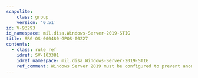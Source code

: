 ```yaml
---
scapolite:
    class: group
    version: '0.51'
id: V-93293
id_namespace: mil.disa.Windows-Server-2019-STIG
title: SRG-OS-000480-GPOS-00227
contents:
  - class: rule_ref
    idref: SV-103381
    idref_namespace: mil.disa.Windows-Server-2019-STIG
    ref_comment: Windows Server 2019 must be configured to prevent anonymous ...
---
```


